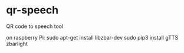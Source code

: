 # qr-speech
QR code to speech tool

on raspberry Pi:
sudo apt-get install libzbar-dev
sudo pip3 install gTTS zbarlight
